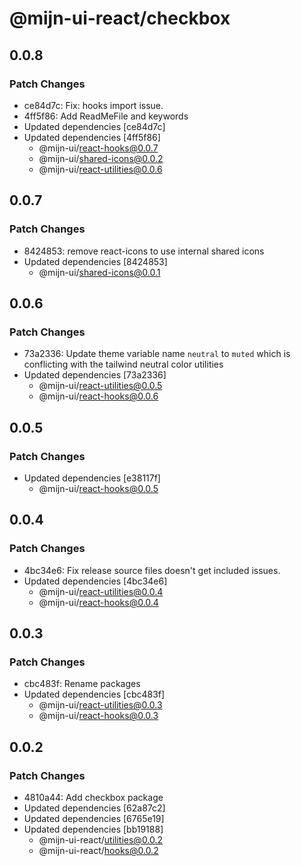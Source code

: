 # @mijn-ui-react/checkbox

## 0.0.8

### Patch Changes

- ce84d7c: Fix: hooks import issue.
- 4ff5f86: Add ReadMeFile and keywords
- Updated dependencies [ce84d7c]
- Updated dependencies [4ff5f86]
  - @mijn-ui/react-hooks@0.0.7
  - @mijn-ui/shared-icons@0.0.2
  - @mijn-ui/react-utilities@0.0.6

## 0.0.7

### Patch Changes

- 8424853: remove react-icons to use internal shared icons
- Updated dependencies [8424853]
  - @mijn-ui/shared-icons@0.0.1

## 0.0.6

### Patch Changes

- 73a2336: Update theme variable name `neutral` to `muted` which is conflicting with the tailwind neutral color utilities
- Updated dependencies [73a2336]
  - @mijn-ui/react-utilities@0.0.5
  - @mijn-ui/react-hooks@0.0.6

## 0.0.5

### Patch Changes

- Updated dependencies [e38117f]
  - @mijn-ui/react-hooks@0.0.5

## 0.0.4

### Patch Changes

- 4bc34e6: Fix release source files doesn't get included issues.
- Updated dependencies [4bc34e6]
  - @mijn-ui/react-utilities@0.0.4
  - @mijn-ui/react-hooks@0.0.4

## 0.0.3

### Patch Changes

- cbc483f: Rename packages
- Updated dependencies [cbc483f]
  - @mijn-ui/react-utilities@0.0.3
  - @mijn-ui/react-hooks@0.0.3

## 0.0.2

### Patch Changes

- 4810a44: Add checkbox package
- Updated dependencies [62a87c2]
- Updated dependencies [6765e19]
- Updated dependencies [bb19188]
  - @mijn-ui-react/utilities@0.0.2
  - @mijn-ui-react/hooks@0.0.2
